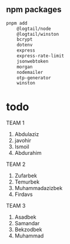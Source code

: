 ## npm packages

```bash
pnpm add
    @logtail/node
    @logtail/winston
    bcrypt
    dotenv
    express
    express-rate-limit
    jsonwebtoken
    morgan
    nodemailer
    otp-generator
    winston
```
# todo

TEAM 1
1. Abdulaziz
2. javohir
3. Ismoil
4. Abdurahim

TEAM 2
1. Zufarbek
2. Temurbek
3. Muhammadazizbek
4. Firdavs

TEAM 3
1. Asadbek
2. Samandar
3. Bekzodbek
4. Muhammad
   
